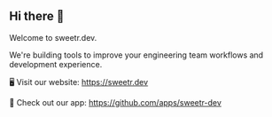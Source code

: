 ## Hi there 👋

Welcome to sweetr.dev.

We're building tools to improve your engineering team workflows and development experience. 

🖥 Visit our website: https://sweetr.dev  

🔄 Check out our app: https://github.com/apps/sweetr-dev
